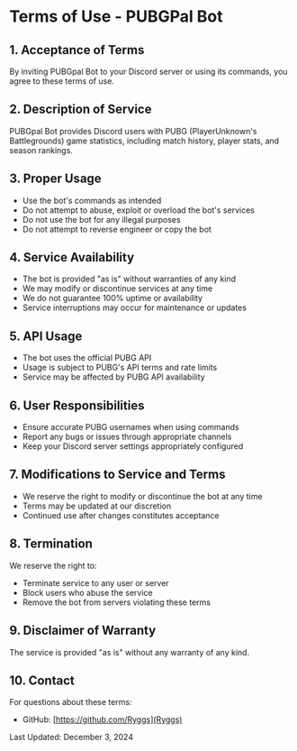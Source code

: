 # Terms of Use - PUBGPal Bot

## 1. Acceptance of Terms
By inviting PUBGpal Bot to your Discord server or using its commands, you agree to these terms of use.

## 2. Description of Service
PUBGpal Bot provides Discord users with PUBG (PlayerUnknown's Battlegrounds) game statistics, including match history, player stats, and season rankings.

## 3. Proper Usage
- Use the bot's commands as intended
- Do not attempt to abuse, exploit or overload the bot's services
- Do not use the bot for any illegal purposes
- Do not attempt to reverse engineer or copy the bot

## 4. Service Availability
- The bot is provided "as is" without warranties of any kind
- We may modify or discontinue services at any time
- We do not guarantee 100% uptime or availability
- Service interruptions may occur for maintenance or updates

## 5. API Usage
- The bot uses the official PUBG API
- Usage is subject to PUBG's API terms and rate limits
- Service may be affected by PUBG API availability

## 6. User Responsibilities
- Ensure accurate PUBG usernames when using commands
- Report any bugs or issues through appropriate channels
- Keep your Discord server settings appropriately configured

## 7. Modifications to Service and Terms
- We reserve the right to modify or discontinue the bot at any time
- Terms may be updated at our discretion
- Continued use after changes constitutes acceptance

## 8. Termination
We reserve the right to:
- Terminate service to any user or server
- Block users who abuse the service
- Remove the bot from servers violating these terms

## 9. Disclaimer of Warranty
The service is provided "as is" without any warranty of any kind.

## 10. Contact
For questions about these terms:
- GitHub: [https://github.com/Ryggs](Ryggs)

Last Updated: December 3, 2024